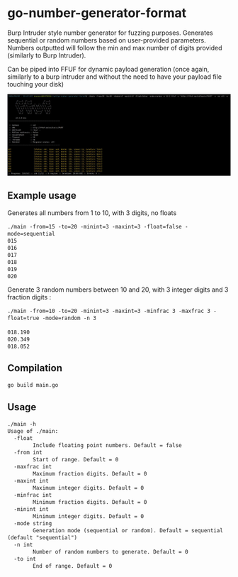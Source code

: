 # go-number-generator-format

Burp Intruder style number generator for fuzzing purposes. Generates sequential or random numbers based on user-provided parameters.
Numbers outputted will follow the min and max number of digits provided (similarly to Burp Intruder).

Can be piped into FFUF for dynamic payload generation (once again, similarly to a burp intruder and without the need to have your payload file touching your disk)

![](https://github.com/doomerhunter/go-number-generator-format/blob/main/example.jpg)

## Example usage 

Generates all numbers from 1 to 10, with 3 digits, no floats

```
./main -from=15 -to=20 -minint=3 -maxint=3 -float=false -mode=sequential 
015
016
017
018
019
020
```

Generate 3 random numbers between 10 and 20, with 3 integer digits and 3 fraction digits : 

```
./main -from=10 -to=20 -minint=3 -maxint=3 -minfrac 3 -maxfrac 3 -float=true -mode=random -n 3

018.190
020.349
018.052
```

## Compilation

```
go build main.go
```

## Usage

```
./main -h
Usage of ./main:
  -float
    	Include floating point numbers. Default = false
  -from int
    	Start of range. Default = 0
  -maxfrac int
    	Maximum fraction digits. Default = 0
  -maxint int
    	Maximum integer digits. Default = 0
  -minfrac int
    	Minimum fraction digits. Default = 0
  -minint int
    	Minimum integer digits. Default = 0
  -mode string
    	Generation mode (sequential or random). Default = sequential (default "sequential")
  -n int
    	Number of random numbers to generate. Default = 0
  -to int
    	End of range. Default = 0

```
